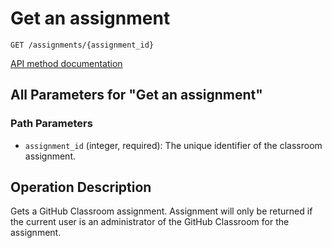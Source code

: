 # Get an assignment

`GET /assignments/{assignment_id}`

[API method documentation](https://docs.github.com/rest/classroom/classroom#get-an-assignment)

## All Parameters for "Get an assignment"

### Path Parameters

- `assignment_id` (integer, required): The unique identifier of the classroom assignment.

## Operation Description

Gets a GitHub Classroom assignment. Assignment will only be returned if the current user is an administrator of the GitHub Classroom for the assignment.
